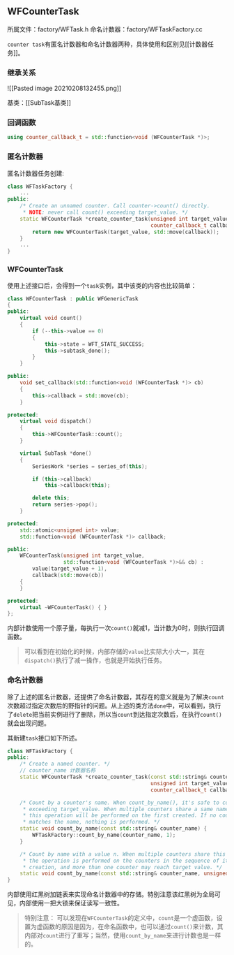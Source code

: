 ## WFCounterTask

所属文件：factory/WFTask.h
命名计数器：factory/WFTaskFactory.cc

`counter task`有匿名计数器和命名计数器两种，具体使用和区别见[[计数器任务]]。

### 继承关系

![[Pasted image 20210208132455.png]]

基类：[[SubTask基类]]

### 回调函数

```c++
using counter_callback_t = std::function<void (WFCounterTask *)>;
```

### 匿名计数器

匿名计数器任务创建:

```c++
class WFTaskFactory {
	...
public:
	/* Create an unnamed counter. Call counter->count() directly.
	 * NOTE: never call count() exceeding target_value. */
	static WFCounterTask *create_counter_task(unsigned int target_value,
											  counter_callback_t callback) {
		return new WFCounterTask(target_value, std::move(callback));
	}
	...
}
```

### WFCounterTask

使用上述接口后，会得到一个`task`实例，其中该类的内容也比较简单：

```c++
class WFCounterTask : public WFGenericTask
{
public:
	virtual void count()
	{
		if (--this->value == 0)
		{
			this->state = WFT_STATE_SUCCESS;
			this->subtask_done();
		}
	}

public:
	void set_callback(std::function<void (WFCounterTask *)> cb)
	{
		this->callback = std::move(cb);
	}

protected:
	virtual void dispatch()
	{
		this->WFCounterTask::count();
	}

	virtual SubTask *done()
	{
		SeriesWork *series = series_of(this);

		if (this->callback)
			this->callback(this);

		delete this;
		return series->pop();
	}

protected:
	std::atomic<unsigned int> value;
	std::function<void (WFCounterTask *)> callback;

public:
	WFCounterTask(unsigned int target_value,
				  std::function<void (WFCounterTask *)>&& cb) :
		value(target_value + 1),
		callback(std::move(cb))
	{
	}

protected:
	virtual ~WFCounterTask() { }
};
```

内部计数使用一个原子量，每执行一次`count()`就减1，当计数为0时，则执行回调函数。

> 可以看到在初始化的时候，内部存储的`value`比实际大小大一，其在`dispatch()`执行了减一操作，也就是开始执行任务。

### 命名计数器

除了上述的匿名计数器，还提供了命名计数器，其存在的意义就是为了解决`count`次数超过指定次数后的野指针的问题。从上述的类方法`done`中，可以看到，执行了`delete`把当前实例进行了删除，所以当`count`到达指定次数后，在执行`count()`就会出现问题。

其新建`task`接口如下所述。

```c++
class WFTaskFactory {
public:
	/* Create a named counter. */
	// counter_name 计数器名称
	static WFCounterTask *create_counter_task(const std::string& counter_name,
											  unsigned int target_value,
											  counter_callback_t callback);

	/* Count by a counter's name. When count_by_name(), it's safe to count
	 * exceeding target_value. When multiple counters share a same name,
	 * this operation will be performed on the first created. If no counter
	 * matches the name, nothing is performed. */
	static void count_by_name(const std::string& counter_name) {
		WFTaskFactory::count_by_name(counter_name, 1);
	}

	/* Count by name with a value n. When multiple counters share this name,
	 * the operation is performed on the counters in the sequence of its
	 * creation, and more than one counter may reach target value. */
	static void count_by_name(const std::string& counter_name, unsigned int n);
}
```

内部使用红黑树加链表来实现命名计数器中的存储。特别注意该红黑树为全局可见，内部使用一把大锁来保证读写一致性。

> 特别注意：
> 可以发现在`WFCounterTask`的定义中，`count`是一个虚函数，设置为虚函数的原因是因为，在命名函数中，也可以通过`count()`来计数，其内部对`count`进行了重写；当然，使用`count_by_name`来进行计数也是一样的。